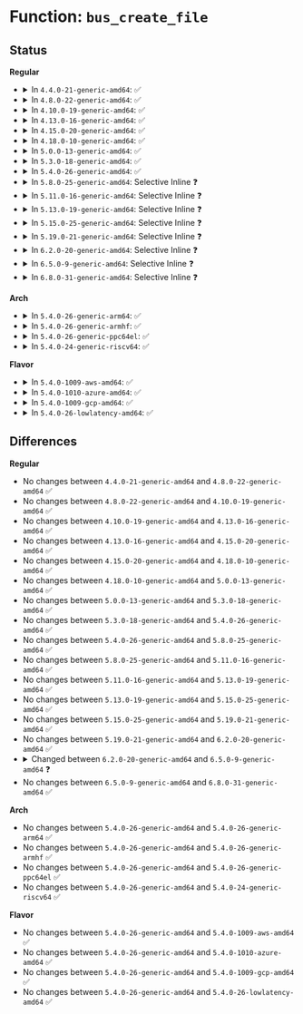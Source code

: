 # Function: <code>bus_create_file</code>

## Status
<b>Regular</b>
<ul>
<li>
<details>
<summary>In <code>4.4.0-21-generic-amd64</code>: ✅</summary>

```c
int bus_create_file(struct bus_type * bus, struct bus_attribute * attr)
```

```json
{
  "name": "bus_create_file",
  "collision_type": "Unique Global",
  "inline_type": "No",
  "funcs": [
    {
      "addr": 18446744071584389024,
      "name": "bus_create_file",
      "external": true,
      "loc": "drivers/base/bus.c:129",
      "file": "drivers/base/bus.c",
      "inline": "seen, unknown",
      "caller_inline": [],
      "caller_func": [
        "drivers/pci/pci.c:pci_resource_alignment_sysfs_init",
        "drivers/base/bus.c:bus_register",
        "drivers/base/bus.c:bus_register",
        "drivers/base/bus.c:bus_register"
      ]
    }
  ],
  "symbols": [
    {
      "addr": 18446744071584389024,
      "name": "bus_create_file",
      "section": ".text",
      "bind": "STB_GLOBAL",
      "size": 98
    }
  ]
}
```
</details>
</li>
<li>
<details>
<summary>In <code>4.8.0-22-generic-amd64</code>: ✅</summary>

```c
int bus_create_file(struct bus_type * bus, struct bus_attribute * attr)
```

```json
{
  "name": "bus_create_file",
  "collision_type": "Unique Global",
  "inline_type": "No",
  "funcs": [
    {
      "addr": 18446744071584723952,
      "name": "bus_create_file",
      "external": true,
      "loc": "drivers/base/bus.c:129",
      "file": "drivers/base/bus.c",
      "inline": "seen, unknown",
      "caller_inline": [],
      "caller_func": [
        "drivers/pci/pci.c:pci_resource_alignment_sysfs_init",
        "drivers/base/bus.c:bus_register",
        "drivers/base/bus.c:bus_register",
        "drivers/base/bus.c:bus_register"
      ]
    }
  ],
  "symbols": [
    {
      "addr": 18446744071584723952,
      "name": "bus_create_file",
      "section": ".text",
      "bind": "STB_GLOBAL",
      "size": 98
    }
  ]
}
```
</details>
</li>
<li>
<details>
<summary>In <code>4.10.0-19-generic-amd64</code>: ✅</summary>

```c
int bus_create_file(struct bus_type * bus, struct bus_attribute * attr)
```

```json
{
  "name": "bus_create_file",
  "collision_type": "Unique Global",
  "inline_type": "No",
  "funcs": [
    {
      "addr": 18446744071584913744,
      "name": "bus_create_file",
      "external": true,
      "loc": "drivers/base/bus.c:129",
      "file": "drivers/base/bus.c",
      "inline": "seen, unknown",
      "caller_inline": [],
      "caller_func": [
        "drivers/pci/pci.c:pci_resource_alignment_sysfs_init",
        "drivers/base/bus.c:bus_register",
        "drivers/base/bus.c:bus_register",
        "drivers/base/bus.c:bus_register"
      ]
    }
  ],
  "symbols": [
    {
      "addr": 18446744071584913744,
      "name": "bus_create_file",
      "section": ".text",
      "bind": "STB_GLOBAL",
      "size": 98
    }
  ]
}
```
</details>
</li>
<li>
<details>
<summary>In <code>4.13.0-16-generic-amd64</code>: ✅</summary>

```c
int bus_create_file(struct bus_type * bus, struct bus_attribute * attr)
```

```json
{
  "name": "bus_create_file",
  "collision_type": "Unique Global",
  "inline_type": "No",
  "funcs": [
    {
      "addr": 18446744071584999072,
      "name": "bus_create_file",
      "external": true,
      "loc": "drivers/base/bus.c:129",
      "file": "drivers/base/bus.c",
      "inline": "seen, unknown",
      "caller_inline": [],
      "caller_func": [
        "drivers/pci/pci.c:pci_resource_alignment_sysfs_init",
        "drivers/base/bus.c:bus_register",
        "drivers/base/bus.c:bus_register",
        "drivers/base/bus.c:bus_register"
      ]
    }
  ],
  "symbols": [
    {
      "addr": 18446744071584999072,
      "name": "bus_create_file",
      "section": ".text",
      "bind": "STB_GLOBAL",
      "size": 110
    }
  ]
}
```
</details>
</li>
<li>
<details>
<summary>In <code>4.15.0-20-generic-amd64</code>: ✅</summary>

```c
int bus_create_file(struct bus_type * bus, struct bus_attribute * attr)
```

```json
{
  "name": "bus_create_file",
  "collision_type": "Unique Global",
  "inline_type": "No",
  "funcs": [
    {
      "addr": 18446744071585420992,
      "name": "bus_create_file",
      "external": true,
      "loc": "drivers/base/bus.c:129",
      "file": "drivers/base/bus.c",
      "inline": "seen, unknown",
      "caller_inline": [],
      "caller_func": [
        "drivers/pci/pci.c:pci_resource_alignment_sysfs_init",
        "drivers/base/bus.c:bus_register",
        "drivers/base/bus.c:bus_register",
        "drivers/base/bus.c:bus_register"
      ]
    }
  ],
  "symbols": [
    {
      "addr": 18446744071585420992,
      "name": "bus_create_file",
      "section": ".text",
      "bind": "STB_GLOBAL",
      "size": 110
    }
  ]
}
```
</details>
</li>
<li>
<details>
<summary>In <code>4.18.0-10-generic-amd64</code>: ✅</summary>

```c
int bus_create_file(struct bus_type * bus, struct bus_attribute * attr)
```

```json
{
  "name": "bus_create_file",
  "collision_type": "Unique Global",
  "inline_type": "No",
  "funcs": [
    {
      "addr": 18446744071585663776,
      "name": "bus_create_file",
      "external": true,
      "loc": "drivers/base/bus.c:127",
      "file": "drivers/base/bus.c",
      "inline": "seen, unknown",
      "caller_inline": [],
      "caller_func": [
        "drivers/pci/pci.c:pci_resource_alignment_sysfs_init",
        "drivers/base/bus.c:bus_register",
        "drivers/base/bus.c:bus_register",
        "drivers/base/bus.c:bus_register"
      ]
    }
  ],
  "symbols": [
    {
      "addr": 18446744071585663776,
      "name": "bus_create_file",
      "section": ".text",
      "bind": "STB_GLOBAL",
      "size": 98
    }
  ]
}
```
</details>
</li>
<li>
<details>
<summary>In <code>5.0.0-13-generic-amd64</code>: ✅</summary>

```c
int bus_create_file(struct bus_type * bus, struct bus_attribute * attr)
```

```json
{
  "name": "bus_create_file",
  "collision_type": "Unique Global",
  "inline_type": "No",
  "funcs": [
    {
      "addr": 18446744071585793456,
      "name": "bus_create_file",
      "external": true,
      "loc": "drivers/base/bus.c:130",
      "file": "drivers/base/bus.c",
      "inline": "seen, unknown",
      "caller_inline": [],
      "caller_func": [
        "drivers/pci/pci.c:pci_resource_alignment_sysfs_init",
        "drivers/base/bus.c:bus_register",
        "drivers/base/bus.c:bus_register",
        "drivers/base/bus.c:bus_register"
      ]
    }
  ],
  "symbols": [
    {
      "addr": 18446744071585793456,
      "name": "bus_create_file",
      "section": ".text",
      "bind": "STB_GLOBAL",
      "size": 98
    }
  ]
}
```
</details>
</li>
<li>
<details>
<summary>In <code>5.3.0-18-generic-amd64</code>: ✅</summary>

```c
int bus_create_file(struct bus_type * bus, struct bus_attribute * attr)
```

```json
{
  "name": "bus_create_file",
  "collision_type": "Unique Global",
  "inline_type": "No",
  "funcs": [
    {
      "addr": 18446744071586026720,
      "name": "bus_create_file",
      "external": true,
      "loc": "drivers/base/bus.c:130",
      "file": "drivers/base/bus.c",
      "inline": "seen, unknown",
      "caller_inline": [],
      "caller_func": [
        "drivers/pci/pci.c:pci_resource_alignment_sysfs_init",
        "drivers/base/bus.c:bus_register",
        "drivers/base/bus.c:bus_register",
        "drivers/base/bus.c:bus_register"
      ]
    }
  ],
  "symbols": [
    {
      "addr": 18446744071586026720,
      "name": "bus_create_file",
      "section": ".text",
      "bind": "STB_GLOBAL",
      "size": 102
    }
  ]
}
```
</details>
</li>
<li>
<details>
<summary>In <code>5.4.0-26-generic-amd64</code>: ✅</summary>

```c
int bus_create_file(struct bus_type * bus, struct bus_attribute * attr)
```

```json
{
  "name": "bus_create_file",
  "collision_type": "Unique Global",
  "inline_type": "No",
  "funcs": [
    {
      "addr": 18446744071586174176,
      "name": "bus_create_file",
      "external": true,
      "loc": "drivers/base/bus.c:130",
      "file": "drivers/base/bus.c",
      "inline": "seen, unknown",
      "caller_inline": [],
      "caller_func": [
        "drivers/pci/pci.c:pci_resource_alignment_sysfs_init",
        "drivers/base/bus.c:bus_register",
        "drivers/base/bus.c:bus_register",
        "drivers/base/bus.c:bus_register"
      ]
    }
  ],
  "symbols": [
    {
      "addr": 18446744071586174176,
      "name": "bus_create_file",
      "section": ".text",
      "bind": "STB_GLOBAL",
      "size": 102
    }
  ]
}
```
</details>
</li>
<li>
<details>
<summary>In <code>5.8.0-25-generic-amd64</code>: Selective Inline ❓</summary>

```c
int bus_create_file(struct bus_type * bus, struct bus_attribute * attr)
```

```json
{
  "name": "bus_create_file",
  "collision_type": "Unique Global",
  "inline_type": "Selective",
  "funcs": [
    {
      "addr": 18446744071586938498,
      "name": "bus_create_file",
      "external": true,
      "loc": "drivers/base/bus.c:131",
      "file": "drivers/base/bus.c",
      "inline": "not declared, inlined",
      "caller_inline": [
        "drivers/base/bus.c:bus_register",
        "drivers/base/bus.c:bus_register",
        "drivers/base/bus.c:bus_register",
        "drivers/base/bus.c:bus_register",
        "drivers/base/bus.c:bus_register",
        "drivers/base/bus.c:bus_register"
      ],
      "caller_func": [
        "drivers/pci/pci.c:pci_resource_alignment_sysfs_init"
      ]
    }
  ],
  "symbols": [
    {
      "addr": 18446744071586937072,
      "name": "bus_create_file",
      "section": ".text",
      "bind": "STB_GLOBAL",
      "size": 102
    }
  ]
}
```
</details>
</li>
<li>
<details>
<summary>In <code>5.11.0-16-generic-amd64</code>: Selective Inline ❓</summary>

```c
int bus_create_file(struct bus_type * bus, struct bus_attribute * attr)
```

```json
{
  "name": "bus_create_file",
  "collision_type": "Unique Global",
  "inline_type": "Selective",
  "funcs": [
    {
      "addr": 18446744071587023778,
      "name": "bus_create_file",
      "external": true,
      "loc": "drivers/base/bus.c:131",
      "file": "drivers/base/bus.c",
      "inline": "not declared, inlined",
      "caller_inline": [
        "drivers/base/bus.c:bus_register",
        "drivers/base/bus.c:bus_register",
        "drivers/base/bus.c:bus_register",
        "drivers/base/bus.c:bus_register",
        "drivers/base/bus.c:bus_register",
        "drivers/base/bus.c:bus_register"
      ],
      "caller_func": [
        "drivers/pci/pci.c:pci_resource_alignment_sysfs_init"
      ]
    }
  ],
  "symbols": [
    {
      "addr": 18446744071587022352,
      "name": "bus_create_file",
      "section": ".text",
      "bind": "STB_GLOBAL",
      "size": 102
    }
  ]
}
```
</details>
</li>
<li>
<details>
<summary>In <code>5.13.0-19-generic-amd64</code>: Selective Inline ❓</summary>

```c
int bus_create_file(struct bus_type * bus, struct bus_attribute * attr)
```

```json
{
  "name": "bus_create_file",
  "collision_type": "Unique Global",
  "inline_type": "Selective",
  "funcs": [
    {
      "addr": 18446744071586907410,
      "name": "bus_create_file",
      "external": true,
      "loc": "drivers/base/bus.c:131",
      "file": "drivers/base/bus.c",
      "inline": "not declared, inlined",
      "caller_inline": [
        "drivers/base/bus.c:bus_register",
        "drivers/base/bus.c:bus_register",
        "drivers/base/bus.c:bus_register",
        "drivers/base/bus.c:bus_register",
        "drivers/base/bus.c:bus_register",
        "drivers/base/bus.c:bus_register"
      ],
      "caller_func": [
        "drivers/pci/pci.c:pci_resource_alignment_sysfs_init"
      ]
    }
  ],
  "symbols": [
    {
      "addr": 18446744071586905984,
      "name": "bus_create_file",
      "section": ".text",
      "bind": "STB_GLOBAL",
      "size": 102
    }
  ]
}
```
</details>
</li>
<li>
<details>
<summary>In <code>5.15.0-25-generic-amd64</code>: Selective Inline ❓</summary>

```c
int bus_create_file(struct bus_type * bus, struct bus_attribute * attr)
```

```json
{
  "name": "bus_create_file",
  "collision_type": "Unique Global",
  "inline_type": "Selective",
  "funcs": [
    {
      "addr": 18446744071587469106,
      "name": "bus_create_file",
      "external": true,
      "loc": "drivers/base/bus.c:131",
      "file": "drivers/base/bus.c",
      "inline": "not declared, inlined",
      "caller_inline": [
        "drivers/base/bus.c:bus_register",
        "drivers/base/bus.c:bus_register",
        "drivers/base/bus.c:bus_register",
        "drivers/base/bus.c:bus_register",
        "drivers/base/bus.c:bus_register",
        "drivers/base/bus.c:bus_register"
      ],
      "caller_func": [
        "drivers/pci/pci.c:pci_resource_alignment_sysfs_init"
      ]
    }
  ],
  "symbols": [
    {
      "addr": 18446744071587468112,
      "name": "bus_create_file",
      "section": ".text",
      "bind": "STB_GLOBAL",
      "size": 102
    }
  ]
}
```
</details>
</li>
<li>
<details>
<summary>In <code>5.19.0-21-generic-amd64</code>: Selective Inline ❓</summary>

```c
int bus_create_file(struct bus_type * bus, struct bus_attribute * attr)
```

```json
{
  "name": "bus_create_file",
  "collision_type": "Unique Global",
  "inline_type": "Selective",
  "funcs": [
    {
      "addr": 18446744071588789583,
      "name": "bus_create_file",
      "external": true,
      "loc": "drivers/base/bus.c:131",
      "file": "drivers/base/bus.c",
      "inline": "not declared, inlined",
      "caller_inline": [
        "drivers/base/bus.c:bus_register",
        "drivers/base/bus.c:bus_register",
        "drivers/base/bus.c:bus_register",
        "drivers/base/bus.c:bus_register",
        "drivers/base/bus.c:bus_register",
        "drivers/base/bus.c:bus_register"
      ],
      "caller_func": [
        "drivers/pci/pci.c:pci_resource_alignment_sysfs_init"
      ]
    }
  ],
  "symbols": [
    {
      "addr": 18446744071588787264,
      "name": "bus_create_file",
      "section": ".text",
      "bind": "STB_GLOBAL",
      "size": 112
    }
  ]
}
```
</details>
</li>
<li>
<details>
<summary>In <code>6.2.0-20-generic-amd64</code>: Selective Inline ❓</summary>

```c
int bus_create_file(struct bus_type * bus, struct bus_attribute * attr)
```

```json
{
  "name": "bus_create_file",
  "collision_type": "Unique Global",
  "inline_type": "Selective",
  "funcs": [
    {
      "addr": 18446744071590284895,
      "name": "bus_create_file",
      "external": true,
      "loc": "drivers/base/bus.c:131",
      "file": "drivers/base/bus.c",
      "inline": "not declared, inlined",
      "caller_inline": [
        "drivers/base/bus.c:bus_register",
        "drivers/base/bus.c:bus_register",
        "drivers/base/bus.c:bus_register",
        "drivers/base/bus.c:bus_register",
        "drivers/base/bus.c:bus_register",
        "drivers/base/bus.c:bus_register"
      ],
      "caller_func": [
        "drivers/pci/pci.c:pci_resource_alignment_sysfs_init"
      ]
    }
  ],
  "symbols": [
    {
      "addr": 18446744071590282448,
      "name": "bus_create_file",
      "section": ".text",
      "bind": "STB_GLOBAL",
      "size": 112
    }
  ]
}
```
</details>
</li>
<li>
<details>
<summary>In <code>6.5.0-9-generic-amd64</code>: Selective Inline ❓</summary>

```c
int bus_create_file(const struct bus_type * bus, struct bus_attribute * attr)
```

```json
{
  "name": "bus_create_file",
  "collision_type": "Unique Global",
  "inline_type": "Selective",
  "funcs": [
    {
      "addr": 18446744071590605130,
      "name": "bus_create_file",
      "external": true,
      "loc": "drivers/base/bus.c:179",
      "file": "drivers/base/bus.c",
      "inline": "not declared, inlined",
      "caller_inline": [
        "drivers/base/bus.c:bus_register",
        "drivers/base/bus.c:bus_register",
        "drivers/base/bus.c:bus_register"
      ],
      "caller_func": [
        "drivers/pci/pci.c:pci_resource_alignment_sysfs_init"
      ]
    }
  ],
  "symbols": [
    {
      "addr": 18446744071590600672,
      "name": "bus_create_file",
      "section": ".text",
      "bind": "STB_GLOBAL",
      "size": 79
    }
  ]
}
```
</details>
</li>
<li>
<details>
<summary>In <code>6.8.0-31-generic-amd64</code>: Selective Inline ❓</summary>

```c
int bus_create_file(const struct bus_type * bus, struct bus_attribute * attr)
```

```json
{
  "name": "bus_create_file",
  "collision_type": "Unique Global",
  "inline_type": "Selective",
  "funcs": [
    {
      "addr": 18446744071590964169,
      "name": "bus_create_file",
      "external": true,
      "loc": "drivers/base/bus.c:179",
      "file": "drivers/base/bus.c",
      "inline": "not declared, inlined",
      "caller_inline": [
        "drivers/base/bus.c:bus_register",
        "drivers/base/bus.c:bus_register",
        "drivers/base/bus.c:bus_register"
      ],
      "caller_func": [
        "drivers/pci/pci.c:pci_resource_alignment_sysfs_init"
      ]
    }
  ],
  "symbols": [
    {
      "addr": 18446744071590959616,
      "name": "bus_create_file",
      "section": ".text",
      "bind": "STB_GLOBAL",
      "size": 79
    }
  ]
}
```
</details>
</li>
</ul>
<b>Arch</b>
<ul>
<li>
<details>
<summary>In <code>5.4.0-26-generic-arm64</code>: ✅</summary>

```c
int bus_create_file(struct bus_type * bus, struct bus_attribute * attr)
```

```json
{
  "name": "bus_create_file",
  "collision_type": "Unique Global",
  "inline_type": "No",
  "funcs": [
    {
      "addr": 18446603336498970816,
      "name": "bus_create_file",
      "external": true,
      "loc": "drivers/base/bus.c:130",
      "file": "drivers/base/bus.c",
      "inline": "seen, unknown",
      "caller_inline": [],
      "caller_func": [
        "drivers/pci/pci.c:pci_resource_alignment_sysfs_init",
        "drivers/base/bus.c:bus_register",
        "drivers/base/bus.c:bus_register",
        "drivers/base/bus.c:bus_register"
      ]
    }
  ],
  "symbols": [
    {
      "addr": 18446603336498970816,
      "name": "bus_create_file",
      "section": ".text",
      "bind": "STB_GLOBAL",
      "size": 120
    }
  ]
}
```
</details>
</li>
<li>
<details>
<summary>In <code>5.4.0-26-generic-armhf</code>: ✅</summary>

```c
int bus_create_file(struct bus_type * bus, struct bus_attribute * attr)
```

```json
{
  "name": "bus_create_file",
  "collision_type": "Unique Global",
  "inline_type": "No",
  "funcs": [
    {
      "addr": 3231540524,
      "name": "bus_create_file",
      "external": true,
      "loc": "drivers/base/bus.c:130",
      "file": "drivers/base/bus.c",
      "inline": "seen, unknown",
      "caller_inline": [],
      "caller_func": [
        "drivers/pci/pci.c:pci_resource_alignment_sysfs_init",
        "drivers/base/bus.c:bus_register",
        "drivers/base/bus.c:bus_register",
        "drivers/base/bus.c:bus_register"
      ]
    }
  ],
  "symbols": [
    {
      "addr": 3231540524,
      "name": "bus_create_file",
      "section": ".text",
      "bind": "STB_GLOBAL",
      "size": 100
    }
  ]
}
```
</details>
</li>
<li>
<details>
<summary>In <code>5.4.0-26-generic-ppc64el</code>: ✅</summary>

```c
int bus_create_file(struct bus_type * bus, struct bus_attribute * attr)
```

```json
{
  "name": "bus_create_file",
  "collision_type": "Unique Global",
  "inline_type": "No",
  "funcs": [
    {
      "addr": 13835058055292117856,
      "name": "bus_create_file",
      "external": true,
      "loc": "drivers/base/bus.c:130",
      "file": "drivers/base/bus.c",
      "inline": "seen, unknown",
      "caller_inline": [],
      "caller_func": [
        "drivers/pci/pci.c:pci_resource_alignment_sysfs_init",
        "drivers/base/bus.c:bus_register",
        "drivers/base/bus.c:bus_register",
        "drivers/base/bus.c:bus_register"
      ]
    }
  ],
  "symbols": [
    {
      "addr": 13835058055292117856,
      "name": "bus_create_file",
      "section": ".text",
      "bind": "STB_GLOBAL",
      "size": 164
    }
  ]
}
```
</details>
</li>
<li>
<details>
<summary>In <code>5.4.0-24-generic-riscv64</code>: ✅</summary>

```c
int bus_create_file(struct bus_type * bus, struct bus_attribute * attr)
```

```json
{
  "name": "bus_create_file",
  "collision_type": "Unique Global",
  "inline_type": "No",
  "funcs": [
    {
      "addr": 18446743936276349942,
      "name": "bus_create_file",
      "external": true,
      "loc": "drivers/base/bus.c:130",
      "file": "drivers/base/bus.c",
      "inline": "seen, unknown",
      "caller_inline": [],
      "caller_func": [
        "drivers/pci/pci.c:pci_resource_alignment_sysfs_init",
        "drivers/base/bus.c:bus_register",
        "drivers/base/bus.c:bus_register",
        "drivers/base/bus.c:bus_register"
      ]
    }
  ],
  "symbols": [
    {
      "addr": 18446743936276349942,
      "name": "bus_create_file",
      "section": ".text",
      "bind": "STB_GLOBAL",
      "size": 106
    }
  ]
}
```
</details>
</li>
</ul>
<b>Flavor</b>
<ul>
<li>
<details>
<summary>In <code>5.4.0-1009-aws-amd64</code>: ✅</summary>

```c
int bus_create_file(struct bus_type * bus, struct bus_attribute * attr)
```

```json
{
  "name": "bus_create_file",
  "collision_type": "Unique Global",
  "inline_type": "No",
  "funcs": [
    {
      "addr": 18446744071585934544,
      "name": "bus_create_file",
      "external": true,
      "loc": "drivers/base/bus.c:130",
      "file": "drivers/base/bus.c",
      "inline": "seen, unknown",
      "caller_inline": [],
      "caller_func": [
        "drivers/pci/pci.c:pci_resource_alignment_sysfs_init",
        "drivers/base/bus.c:bus_register",
        "drivers/base/bus.c:bus_register",
        "drivers/base/bus.c:bus_register"
      ]
    }
  ],
  "symbols": [
    {
      "addr": 18446744071585934544,
      "name": "bus_create_file",
      "section": ".text",
      "bind": "STB_GLOBAL",
      "size": 102
    }
  ]
}
```
</details>
</li>
<li>
<details>
<summary>In <code>5.4.0-1010-azure-amd64</code>: ✅</summary>

```c
int bus_create_file(struct bus_type * bus, struct bus_attribute * attr)
```

```json
{
  "name": "bus_create_file",
  "collision_type": "Unique Global",
  "inline_type": "No",
  "funcs": [
    {
      "addr": 18446744071585783680,
      "name": "bus_create_file",
      "external": true,
      "loc": "drivers/base/bus.c:130",
      "file": "drivers/base/bus.c",
      "inline": "seen, unknown",
      "caller_inline": [],
      "caller_func": [
        "drivers/pci/pci.c:pci_resource_alignment_sysfs_init",
        "drivers/base/bus.c:bus_register",
        "drivers/base/bus.c:bus_register",
        "drivers/base/bus.c:bus_register"
      ]
    }
  ],
  "symbols": [
    {
      "addr": 18446744071585783680,
      "name": "bus_create_file",
      "section": ".text",
      "bind": "STB_GLOBAL",
      "size": 102
    }
  ]
}
```
</details>
</li>
<li>
<details>
<summary>In <code>5.4.0-1009-gcp-amd64</code>: ✅</summary>

```c
int bus_create_file(struct bus_type * bus, struct bus_attribute * attr)
```

```json
{
  "name": "bus_create_file",
  "collision_type": "Unique Global",
  "inline_type": "No",
  "funcs": [
    {
      "addr": 18446744071586124192,
      "name": "bus_create_file",
      "external": true,
      "loc": "drivers/base/bus.c:130",
      "file": "drivers/base/bus.c",
      "inline": "seen, unknown",
      "caller_inline": [],
      "caller_func": [
        "drivers/pci/pci.c:pci_resource_alignment_sysfs_init",
        "drivers/base/bus.c:bus_register",
        "drivers/base/bus.c:bus_register",
        "drivers/base/bus.c:bus_register"
      ]
    }
  ],
  "symbols": [
    {
      "addr": 18446744071586124192,
      "name": "bus_create_file",
      "section": ".text",
      "bind": "STB_GLOBAL",
      "size": 102
    }
  ]
}
```
</details>
</li>
<li>
<details>
<summary>In <code>5.4.0-26-lowlatency-amd64</code>: ✅</summary>

```c
int bus_create_file(struct bus_type * bus, struct bus_attribute * attr)
```

```json
{
  "name": "bus_create_file",
  "collision_type": "Unique Global",
  "inline_type": "No",
  "funcs": [
    {
      "addr": 18446744071586232800,
      "name": "bus_create_file",
      "external": true,
      "loc": "drivers/base/bus.c:130",
      "file": "drivers/base/bus.c",
      "inline": "seen, unknown",
      "caller_inline": [],
      "caller_func": [
        "drivers/pci/pci.c:pci_resource_alignment_sysfs_init",
        "drivers/base/bus.c:bus_register",
        "drivers/base/bus.c:bus_register",
        "drivers/base/bus.c:bus_register"
      ]
    }
  ],
  "symbols": [
    {
      "addr": 18446744071586232800,
      "name": "bus_create_file",
      "section": ".text",
      "bind": "STB_GLOBAL",
      "size": 102
    }
  ]
}
```
</details>
</li>
</ul>

## Differences
<b>Regular</b>
<ul>
<li>
No changes between <code>4.4.0-21-generic-amd64</code> and <code>4.8.0-22-generic-amd64</code> ✅
</li>
<li>
No changes between <code>4.8.0-22-generic-amd64</code> and <code>4.10.0-19-generic-amd64</code> ✅
</li>
<li>
No changes between <code>4.10.0-19-generic-amd64</code> and <code>4.13.0-16-generic-amd64</code> ✅
</li>
<li>
No changes between <code>4.13.0-16-generic-amd64</code> and <code>4.15.0-20-generic-amd64</code> ✅
</li>
<li>
No changes between <code>4.15.0-20-generic-amd64</code> and <code>4.18.0-10-generic-amd64</code> ✅
</li>
<li>
No changes between <code>4.18.0-10-generic-amd64</code> and <code>5.0.0-13-generic-amd64</code> ✅
</li>
<li>
No changes between <code>5.0.0-13-generic-amd64</code> and <code>5.3.0-18-generic-amd64</code> ✅
</li>
<li>
No changes between <code>5.3.0-18-generic-amd64</code> and <code>5.4.0-26-generic-amd64</code> ✅
</li>
<li>
No changes between <code>5.4.0-26-generic-amd64</code> and <code>5.8.0-25-generic-amd64</code> ✅
</li>
<li>
No changes between <code>5.8.0-25-generic-amd64</code> and <code>5.11.0-16-generic-amd64</code> ✅
</li>
<li>
No changes between <code>5.11.0-16-generic-amd64</code> and <code>5.13.0-19-generic-amd64</code> ✅
</li>
<li>
No changes between <code>5.13.0-19-generic-amd64</code> and <code>5.15.0-25-generic-amd64</code> ✅
</li>
<li>
No changes between <code>5.15.0-25-generic-amd64</code> and <code>5.19.0-21-generic-amd64</code> ✅
</li>
<li>
No changes between <code>5.19.0-21-generic-amd64</code> and <code>6.2.0-20-generic-amd64</code> ✅
</li>
<li>
<details>
<summary>Changed between <code>6.2.0-20-generic-amd64</code> and <code>6.5.0-9-generic-amd64</code> ❓</summary>
<ul>
<li>
<b>Param type changed. </b>
<code>struct bus_type * bus</code> ➡️ <code>const struct bus_type * bus</code>
</li>
</ul>
</details>
</li>
<li>
No changes between <code>6.5.0-9-generic-amd64</code> and <code>6.8.0-31-generic-amd64</code> ✅
</li>
</ul>
<b>Arch</b>
<ul>
<li>
No changes between <code>5.4.0-26-generic-amd64</code> and <code>5.4.0-26-generic-arm64</code> ✅
</li>
<li>
No changes between <code>5.4.0-26-generic-amd64</code> and <code>5.4.0-26-generic-armhf</code> ✅
</li>
<li>
No changes between <code>5.4.0-26-generic-amd64</code> and <code>5.4.0-26-generic-ppc64el</code> ✅
</li>
<li>
No changes between <code>5.4.0-26-generic-amd64</code> and <code>5.4.0-24-generic-riscv64</code> ✅
</li>
</ul>
<b>Flavor</b>
<ul>
<li>
No changes between <code>5.4.0-26-generic-amd64</code> and <code>5.4.0-1009-aws-amd64</code> ✅
</li>
<li>
No changes between <code>5.4.0-26-generic-amd64</code> and <code>5.4.0-1010-azure-amd64</code> ✅
</li>
<li>
No changes between <code>5.4.0-26-generic-amd64</code> and <code>5.4.0-1009-gcp-amd64</code> ✅
</li>
<li>
No changes between <code>5.4.0-26-generic-amd64</code> and <code>5.4.0-26-lowlatency-amd64</code> ✅
</li>
</ul>
